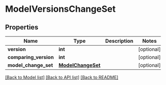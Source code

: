 # ModelVersionsChangeSet

## Properties
Name | Type | Description | Notes
------------ | ------------- | ------------- | -------------
**version** | **int** |  | [optional] 
**comparing_version** | **int** |  | [optional] 
**model_change_set** | [**ModelChangeSet**](ModelChangeSet.md) |  | [optional] 

[[Back to Model list]](../README.md#documentation-for-models) [[Back to API list]](../README.md#documentation-for-api-endpoints) [[Back to README]](../README.md)


